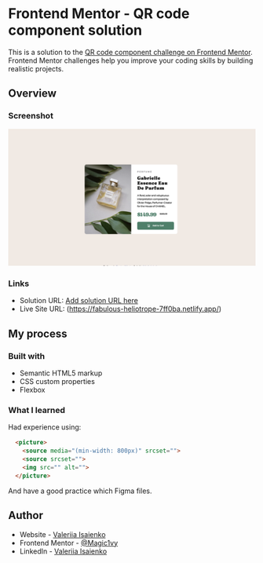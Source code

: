 # Frontend Mentor - QR code component solution

This is a solution to the [QR code component challenge on Frontend Mentor](https://www.frontendmentor.io/challenges/qr-code-component-iux_sIO_H). Frontend Mentor challenges help you improve your coding skills by building realistic projects. 


## Overview

### Screenshot

![](./screenshot.png)

### Links

- Solution URL: [Add solution URL here]()
- Live Site URL: (https://fabulous-heliotrope-7ff0ba.netlify.app/)

## My process

### Built with

- Semantic HTML5 markup
- CSS custom properties
- Flexbox

### What I learned

Had experience using:

```html
  <picture>
    <source media="(min-width: 800px)" srcset="">
    <source srcset="">
    <img src="" alt="">
  </picture>
```
And have a good practice which Figma files.

## Author

- Website - [Valeriia Isaienko](https://valeriia-code.com)
- Frontend Mentor - [@Magic1vy](https://www.frontendmentor.io/profile/Magic1vy)
- LinkedIn - [Valeriia Isaienko](https://www.linkedin.com/in/valeriia-code)
